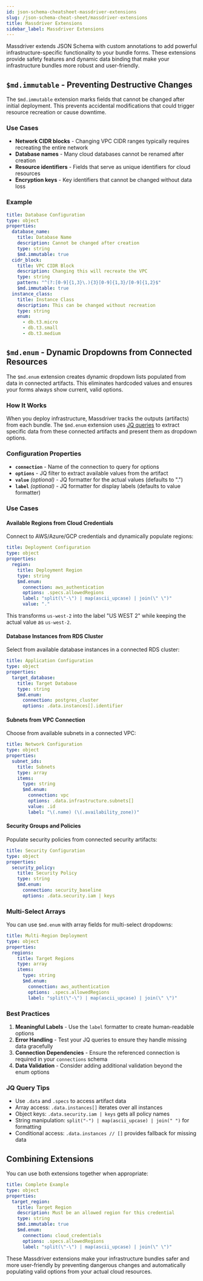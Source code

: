 ```yaml
---
id: json-schema-cheatsheet-massdriver-extensions
slug: /json-schema-cheat-sheet/massdriver-extensions
title: Massdriver Extensions
sidebar_label: Massdriver Extensions
---
```


Massdriver extends JSON Schema with custom annotations to add powerful infrastructure-specific functionality to your bundle forms. These extensions provide safety features and dynamic data binding that make your infrastructure bundles more robust and user-friendly.

## `$md.immutable` - Preventing Destructive Changes

The `$md.immutable` extension marks fields that cannot be changed after initial deployment. This prevents accidental modifications that could trigger resource recreation or cause downtime.

### Use Cases

- **Network CIDR blocks** - Changing VPC CIDR ranges typically requires recreating the entire network
- **Database names** - Many cloud databases cannot be renamed after creation
- **Resource identifiers** - Fields that serve as unique identifiers for cloud resources
- **Encryption keys** - Key identifiers that cannot be changed without data loss

### Example

```yaml
title: Database Configuration
type: object
properties:
  database_name:
    title: Database Name
    description: Cannot be changed after creation
    type: string
    $md.immutable: true
  cidr_block:
    title: VPC CIDR Block
    description: Changing this will recreate the VPC
    type: string
    pattern: "^(?:[0-9]{1,3}\.){3}[0-9]{1,3}/[0-9]{1,2}$"
    $md.immutable: true
  instance_class:
    title: Instance Class
    description: This can be changed without recreation
    type: string
    enum:
      - db.t3.micro
      - db.t3.small
      - db.t3.medium
```

## `$md.enum` - Dynamic Dropdowns from Connected Resources

The `$md.enum` extension creates dynamic dropdown lists populated from data in connected artifacts. This eliminates hardcoded values and ensures your forms always show current, valid options.

### How It Works

When you deploy infrastructure, Massdriver tracks the outputs (artifacts) from each bundle. The `$md.enum` extension uses [JQ queries](https://jqlang.github.io/jq/) to extract specific data from these connected artifacts and present them as dropdown options.

### Configuration Properties

- **`connection`** - Name of the connection to query for options
- **`options`** - JQ filter to extract available values from the artifact
- **`value`** _(optional)_ - JQ formatter for the actual values (defaults to ".")
- **`label`** _(optional)_ - JQ formatter for display labels (defaults to value formatter)

### Use Cases

#### Available Regions from Cloud Credentials

Connect to AWS/Azure/GCP credentials and dynamically populate regions:

```yaml
title: Deployment Configuration
type: object
properties:
  region:
    title: Deployment Region
    type: string
    $md.enum:
      connection: aws_authentication
      options: .specs.allowedRegions
      label: "split(\"-\") | map(ascii_upcase) | join(\" \")"
      value: "."
```

This transforms `us-west-2` into the label "US WEST 2" while keeping the actual value as `us-west-2`.

#### Database Instances from RDS Cluster

Select from available database instances in a connected RDS cluster:

```yaml
title: Application Configuration
type: object
properties:
  target_database:
    title: Target Database
    type: string
    $md.enum:
      connection: postgres_cluster
      options: .data.instances[].identifier
```

#### Subnets from VPC Connection

Choose from available subnets in a connected VPC:

```yaml
title: Network Configuration
type: object
properties:
  subnet_ids:
    title: Subnets
    type: array
    items:
      type: string
      $md.enum:
        connection: vpc
        options: .data.infrastructure.subnets[]
        value: .id
        label: "\(.name) (\(.availability_zone))"
```

#### Security Groups and Policies

Populate security policies from connected security artifacts:

```yaml
title: Security Configuration
type: object
properties:
  security_policy:
    title: Security Policy
    type: string
    $md.enum:
      connection: security_baseline
      options: .data.security.iam | keys
```

### Multi-Select Arrays

You can use `$md.enum` with array fields for multi-select dropdowns:

```yaml
title: Multi-Region Deployment
type: object
properties:
  regions:
    title: Target Regions
    type: array
    items:
      type: string
      $md.enum:
        connection: aws_authentication
        options: .specs.allowedRegions
        label: "split(\"-\") | map(ascii_upcase) | join(\" \")"
```

### Best Practices

1. **Meaningful Labels** - Use the `label` formatter to create human-readable options
2. **Error Handling** - Test your JQ queries to ensure they handle missing data gracefully
3. **Connection Dependencies** - Ensure the referenced connection is required in your `connections` schema
4. **Data Validation** - Consider adding additional validation beyond the enum options

### JQ Query Tips

- Use `.data` and `.specs` to access artifact data
- Array access: `.data.instances[]` iterates over all instances
- Object keys: `.data.security.iam | keys` gets all policy names
- String manipulation: `split("-") | map(ascii_upcase) | join(" ")` for formatting
- Conditional access: `.data.instances // []` provides fallback for missing data

## Combining Extensions

You can use both extensions together when appropriate:

```yaml
title: Complete Example
type: object
properties:
  target_region:
    title: Target Region
    description: Must be an allowed region for this credential
    type: string
    $md.immutable: true    
    $md.enum:
      connection: cloud_credentials
      options: .specs.allowedRegions
      label: "split(\"-\") | map(ascii_upcase) | join(\" \")"
```

These Massdriver extensions make your infrastructure bundles safer and more user-friendly by preventing dangerous changes and automatically populating valid options from your actual cloud resources. 
